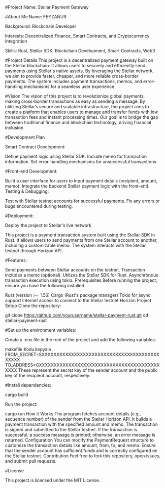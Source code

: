 #Project Name: Stellar Payment Gateway

#About Me
Name: FEYZANUR

Background: Blockchain Developer

Interests: Decentralized Finance, Smart Contracts, and Cryptocurrency Integration

Skills: Rust, Stellar SDK, Blockchain Development, Smart Contracts, Web3

#Project Details
This project is a decentralized payment gateway built on the Stellar blockchain. It allows users to securely and efficiently send payments using Stellar's native assets. By leveraging the Stellar network, we aim to provide faster, cheaper, and more reliable cross-border payments. The system includes payment transactions, memos, and error-handling mechanisms for a seamless user experience.

#Vision
The vision of this project is to revolutionize global payments, making cross-border transactions as easy as sending a message. By utilizing Stellar’s secure and scalable infrastructure, the project aims to create a platform that enables users to manage and transfer funds with low transaction fees and instant processing times. Our goal is to bridge the gap between traditional finance and blockchain technology, driving financial inclusion.

#Development Plan

Smart Contract Development:

Define payment logic using Stellar SDK.
Include memo for transaction information.
Set error-handling mechanisms for unsuccessful transactions.

#Front-end Development:

Build a user interface for users to input payment details (recipient, amount, memo).
Integrate the backend Stellar payment logic with the front-end.
Testing & Debugging:

Test with Stellar testnet accounts for successful payments.
Fix any errors or bugs encountered during testing.

#Deployment:

Deploy the project to Stellar's live network.

This project is a payment transaction system built using the Stellar SDK in Rust. It allows users to send payments from one Stellar account to another, including a customizable memo. The system interacts with the Stellar testnet through Horizon API.

#Features:

Send payments between Stellar accounts on the testnet.
Transaction includes a memo (optional).
Utilizes the Stellar SDK for Rust.
Asynchronous transaction execution using tokio.
Prerequisites
Before running the project, ensure you have the following installed:

Rust (version >= 1.56)
Cargo (Rust's package manager)
Tokio for async support
Internet access to connect to the Stellar testnet Horizon
Project Setup
Clone the repository:


git clone https://github.com/yourusername/stellar-payment-rust.git
cd stellar-payment-rust

#Set up the environment variables:

Create a .env file in the root of the project and add the following variables:

makefile
Kodu kopyala
FROM_SECRET=SXXXXXXXXXXXXXXXXXXXXXXXXXXXXXXXXXXXXXXXXXXXXX
TO_ADDRESS=GXXXXXXXXXXXXXXXXXXXXXXXXXXXXXXXXXXXXXXXXXXXXX
These represent the secret key of the sender account and the public key of the recipient account, respectively.

#Install dependencies:

cargo build

Run the project:

cargo run
How It Works
The program fetches account details (e.g., sequence number) of the sender from the Stellar Horizon API.
It builds a payment transaction with the specified amount and memo.
The transaction is signed and submitted to the Stellar testnet.
If the transaction is successful, a success message is printed; otherwise, an error message is returned.
Configuration
You can modify the PaymentRequest structure to customize the transaction details like amount, from, to, and memo.
Ensure that the sender account has sufficient funds and is correctly configured on the Stellar testnet.
Contribution
Feel free to fork this repository, open issues, and submit pull requests.

#License

This project is licensed under the MIT License.
